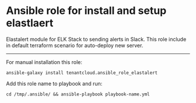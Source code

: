 Ansible role for install and setup elastlaert
=========

Elastalert module for ELK Stack to sending alerts in Slack. This role include in default terraform scenario for auto-deploy new server.

-------

For manual installation this role:

```ansible-galaxy install tenantcloud.ansible_role_elastalert```

Add this role name to playbook and run:

```cd /tmp/.ansible/ && ansible-playbook playbook-name.yml```

